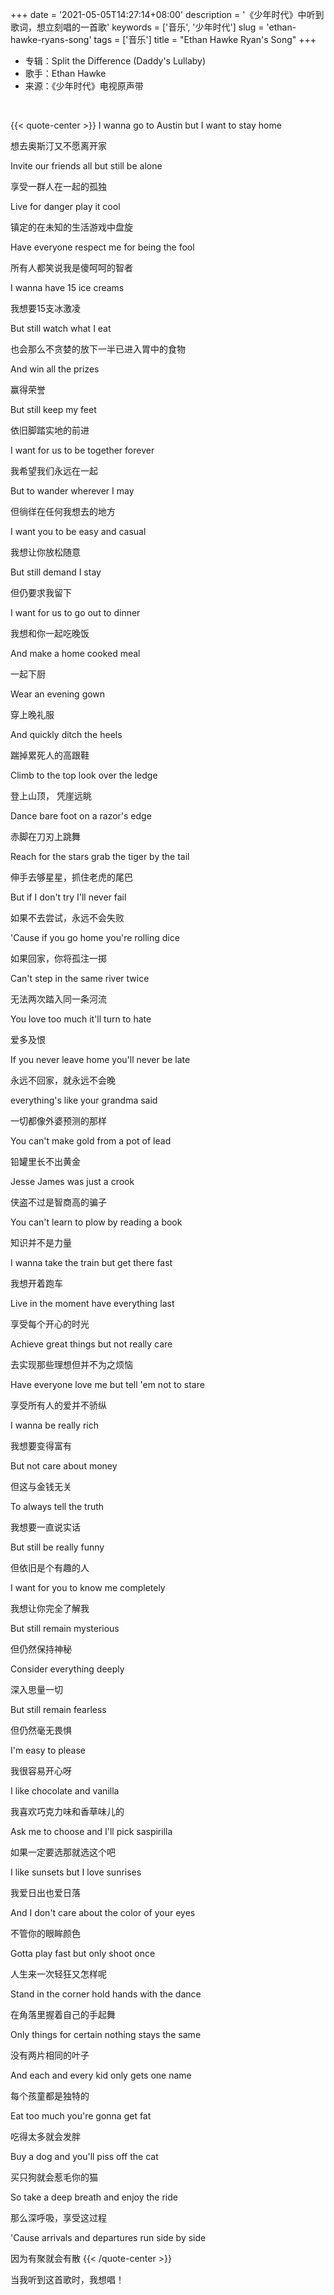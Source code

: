 +++
date = '2021-05-05T14:27:14+08:00'
description = '《少年时代》中听到歌词，想立刻唱的一首歌'
keywords = ['音乐', '少年时代']
slug = 'ethan-hawke-ryans-song'
tags = ['音乐']
title = "Ethan Hawke Ryan's Song"
+++

- 专辑：Split the Difference (Daddy's Lullaby)
- 歌手：Ethan Hawke
- 来源：《少年时代》电视原声带

<br/>

{{< quote-center >}}
I wanna go to Austin but I want to stay home

想去奥斯汀又不愿离开家

Invite our friends all but still be alone

享受一群人在一起的孤独

Live for danger play it cool

镇定的在未知的生活游戏中盘旋

Have everyone respect me for being the fool

所有人都笑说我是傻呵呵的智者

I wanna have 15 ice creams

我想要15支冰激凌

But still watch what I eat

也会那么不贪婪的放下一半已进入胃中的食物

And win all the prizes

赢得荣誉

But still keep my feet

依旧脚踏实地的前进

I want for us to be together forever

我希望我们永远在一起

But to wander wherever I may

但徜徉在任何我想去的地方

I want you to be easy and casual

我想让你放松随意

But still demand I stay

但仍要求我留下

I want for us to go out to dinner

我想和你一起吃晚饭

And make a home cooked meal

一起下厨

Wear an evening gown

穿上晚礼服

And quickly ditch the heels

踹掉累死人的高跟鞋

Climb to the top look over the ledge

登上山顶， 凭崖远眺

Dance bare foot on a razor's edge

赤脚在刀刃上跳舞

Reach for the stars grab the tiger by the tail

伸手去够星星，抓住老虎的尾巴

But if I don't try I'll never fail

如果不去尝试，永远不会失败

'Cause if you go home you're rolling dice

如果回家，你将孤注一掷

Can't step in the same river twice

无法两次踏入同一条河流

You love too much it'll turn to hate

爱多及恨

If you never leave home you'll never be late

永远不回家，就永远不会晚

everything's like your grandma said

一切都像外婆预测的那样

You can't make gold from a pot of lead

铅罐里长不出黄金

Jesse James was just a crook

侠盗不过是智商高的骗子

You can't learn to plow by reading a book

知识并不是力量

I wanna take the train but get there fast

我想开着跑车

Live in the moment have everything last

享受每个开心的时光

Achieve great things but not really care

去实现那些理想但并不为之烦恼

Have everyone love me but tell 'em not to stare

享受所有人的爱并不骄纵

I wanna be really rich

我想要变得富有

But not care about money

但这与金钱无关

To always tell the truth

我想要一直说实话

But still be really funny

但依旧是个有趣的人

I want for you to know me completely

我想让你完全了解我

But still remain mysterious

但仍然保持神秘

Consider everything deeply

深入思量一切

But still remain fearless

但仍然毫无畏惧

I'm easy to please

我很容易开心呀

I like chocolate and vanilla

我喜欢巧克力味和香草味儿的

Ask me to choose and I'll pick saspirilla

如果一定要选那就选这个吧

I like sunsets but I love sunrises

我爱日出也爱日落

And I don't care about the color of your eyes

不管你的眼眸颜色

Gotta play fast but only shoot once

人生来一次轻狂又怎样呢

Stand in the corner hold hands with the dance

在角落里握着自己的手起舞

Only things for certain nothing stays the same

没有两片相同的叶子

And each and every kid only gets one name

每个孩童都是独特的

Eat too much you're gonna get fat

吃得太多就会发胖

Buy a dog and you'll piss off the cat

买只狗就会惹毛你的猫

So take a deep breath and enjoy the ride

那么深呼吸，享受这过程

'Cause arrivals and departures run side by side

因为有聚就会有散
{{< /quote-center >}}

当我听到这首歌时，我想唱！
